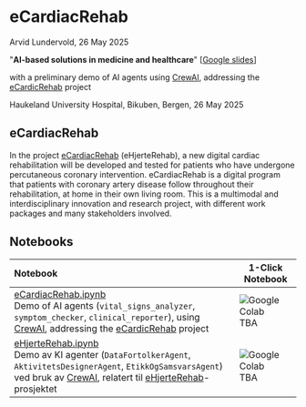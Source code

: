 # eCardiacRehab

Arvid Lundervold, 26 May 2025

"**AI-based solutions in medicine and healthcare**"  [[Google slides](https://docs.google.com/presentation/d/e/2PACX-1vS4y8Fpi3dZhOEs8amQOsYsmBfHwFbbyqgzgsoESt672U9SyEJRdPqwx8uDHddDsMgRL9B0p7B_dhOd/pub?start=false&loop=false&delayms=3000)]

with a preliminary demo of AI agents using [CrewAI](https://www.crewai.com), addressing the [eCardicRehab](https://www.helse-bergen.no/en/procard/ecardiacrehab) project

Haukeland University Hospital, Bikuben, Bergen, 26 May 2025


## eCardiacRehab

In the project [eCardiacRehab](https://www.helse-bergen.no/en/procard/ecardiacrehab) (eHjerteRehab), a new digital cardiac rehabilitation will be developed and tested for patients who have undergone percutaneous coronary intervention. eCardiacRehab is a digital program that patients with coronary artery disease follow throughout their rehabilitation, at home in their own living room. This is a multimodal and interdisciplinary innovation and research project, with different work packages and many stakeholders involved.




## Notebooks

| Notebook    |      1-Click Notebook      |
|:----------|------|
|  [eCardiacRehab.ipynb](https://nbviewer.jupyter.org/github/arvidl/eHjerteRehab/main/notebooks/eCardiacRehab.ipynb)<br> Demo of AI agents (`vital_signs_analyzer`, `symptom_checker`, `clinical_reporter`), using [CrewAI](https://www.crewai.com), addressing the [eCardicRehab](https://www.helse-bergen.no/en/procard/ecardiacrehab) project     | ![Google Colab](https://colab.research.google.com/assets/colab-badge.svg) TBA|
|  [eHjerteRehab.ipynb](https://nbviewer.jupyter.org/github/arvidl/eHjerteRehab/main/notebooks/eHjerteRehab)<br> Demo av KI agenter (`DataFortolkerAgent`, `AktivitetsDesignerAgent`, `EtikkOgSamsvarsAgent`)  ved bruk av [CrewAI](https://www.crewai.com), relatert til [eHjerteRehab](https://www.helse-bergen.no/avdelinger/hjarteavdelinga/procard/ehjerterehab)-prosjektet   | ![Google Colab](https://colab.research.google.com/assets/colab-badge.svg) TBA|

